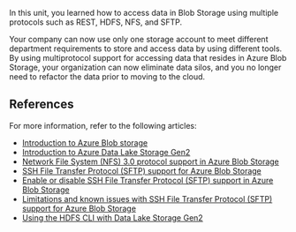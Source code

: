 In this unit, you learned how to access data in Blob Storage using multiple protocols such as REST, HDFS, NFS, and SFTP.

Your company can now use only one storage account to meet different department requirements to store and access data by using different tools. By using multiprotocol support for accessing data that resides in Azure Blob Storage, your organization can now eliminate data silos, and you no longer need to refactor the data prior to moving to the cloud.

## References

For more information, refer to the following articles:

- [Introduction to Azure Blob storage](/azure/storage/blobs/storage-blobs-introduction)
- [Introduction to Azure Data Lake Storage Gen2](/azure/storage/blobs/data-lake-storage-introduction)
- [Network File System (NFS) 3.0 protocol support in Azure Blob Storage](/azure/storage/blobs/network-file-system-protocol-support)
- [SSH File Transfer Protocol (SFTP) support for Azure Blob Storage](/azure/storage/blobs/secure-file-transfer-protocol-support)
- [Enable or disable SSH File Transfer Protocol (SFTP) support in Azure Blob Storage](/azure/storage/blobs/secure-file-transfer-protocol-support-how-to)
- [Limitations and known issues with SSH File Transfer Protocol (SFTP) support for Azure Blob Storage](/azure/storage/blobs/secure-file-transfer-protocol-known-issues)
- [Using the HDFS CLI with Data Lake Storage Gen2](/azure/storage/blobs/data-lake-storage-use-hdfs-data-lake-storage)
